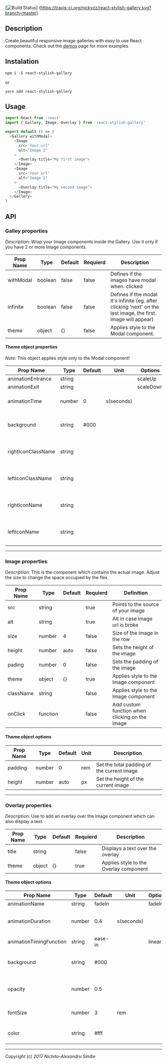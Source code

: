 [![Build Status](https://travis-ci.org/nickyzz/react-stylish-gallery.svg?branch=master?style=flat-square)]
(https://travis-ci.org/nickyzz/react-stylish-gallery.svg?branch=master)

## Description

Create beautiful responsive image galleries with easy to use React components.
Check out the [demos](https://nickyzz.github.io/react-stylish-gallery/) page for more examples

## Instalation

`npm i -S react-stylish-gallery`

or

`yarn add react-stylish-gallery`

## Usage

```javascript
import React from 'react'
import { Gallery, Image, Overlay } from 'react-stylish-gallery'

export default () => (
  <Gallery withModal>
    <Image
      src='Your url'
      alt="Image 1"
    >
      <Overlay title="My first image">
    </Image>
    <Image
      src='Your url'
      alt="Image 2"
    >
      <Overlay title="My second image">
    </Image>
  </Gallery>
)
```

## API

### Galley properties

*Description*: Wrap your Image components inside the Gallery. Use it only if you have 2 or more Image components.

| Prop Name | Type    | Default | Requierd | Description                                                                                                   |
|-----------|---------|---------|----------|---------------------------------------------------------------------------------------------------------------|
| withModal | boolean | false   | false    | Defines if the images have modal when. clicked                                                                 |
| infinite  | boolean | false   | false    | Defines if the modal it's infinite (eg. after clicking 'next' on the last image, the first. image will appear) |
| theme     | object  | {}      | false    | Applies style to the Modal component.    


#### Theme object properties

*Note*: This object applies style only to the Modal component!

| Prop Name          | Type   | Default | Unit       | Options                                      | Description                                |
|--------------------|--------|---------|------------|----------------------------------------------|--------------------------------------------|
| animationEntrance  | string |         |            | scaleUp | slideDown | slideRight | slideLeft | Sets the entrance animation of the modal.  |
| animationExit      | string |         |            | scaleDown | slideDown | slideRight |        | Sets the exit animation of the modal.      |
| animationTime      | number | 0       | s(seconds) |                                              | Sets the time of the animations.           |
| background         | string | #000    |            |                                              | Sets the background of the modal.          |
| rightIconClassName | string |         |            |                                              | Sets the className of the right side icon. |
| leftIconClassName  | string |         |            |                                              | Sets the className of the left side icon.  |
| rightIconName      | string |         |            |                                              | Sets the name of right side icon.          |
| leftIconName       | string |         |            |                                              | Sets the name of the left side icon.       |

----------

### Image properties

*Description*: This is the component which contains the actual image. Adjust the size to change the space occupied by the flex.

| Prop Name | Type   | Default   | Requierd | Definition                                   |
|-----------|--------|-----------|----------|----------------------------------------------|
| src       | string |           | true     | Points to the source of your image           |
| alt       | string |           | true     | Alt in case image url is broke               |
| size      | number | 4         | false    | Size of the image in the row                 |
| height    | number | auto      | false    | Sets the height of the image                 |
| pading    | number | 0         | false    | Sets the padding of the image                |
| theme     | object |  {}       | true     | Applies style to the Image component         |
| className | string |           | false    | Applies style to the Image component         |
| onClick   |function|           | false    | Add custom function when clicking on the image        |

#### Theme object options

| Prop Name | Type   | Default | Unit | Description                                |
|-----------|--------|---------|------|--------------------------------------------|
| padding   | number | 0       | rem  | Set the total padding of the current image |
| height    | number | auto    | px   | Set the height of the current image        |

----------

### Overlay properties

*Description*: Use to add an overlay over the Image component which can also display a text.

| Prop Name | Type   | Default   | Requierd | Description                            |
|-----------|--------|-----------|----------|----------------------------------------|
| title     | string |  | false    | Displays a text over the overlay       |
| theme     | object | {}        | true     | Applies style to the Overlay component |


#### Theme object options

| Prop Name               | Type   | Default | Unit       | Options                                                                  | Description                                         |
|-------------------------|--------|---------|------------|--------------------------------------------------------------------------|-----------------------------------------------------|
| animationName           | string | fadeIn  |            | fadeIn | slideDown | slideUp | slideLeft | slideRight                    | Defines the overlay animation                       |
| animationDuration       | number | 0.4     | s(seconds) |                                                                          | Sets the duration of the animation                  |
| animationTimingFunction | string | ease-in |            | linear | ease | ease-in | ease-out | ease-in-out | step-start | step-end | Sets the animation timing function of the animation |
| background              | string | #000    |            |                                                                          | Sets the background of the overlay                  |
| opacity                 | number | 0.5     |            |                                                                          | Sets the opacity of the background                  |
| fontSize                | number | 3       | rem        |                                                                          | Sets the font size of the title                     |
| color                   | string | #fff    |            |                                                                          | Sets the color of the title                         |

----------

*Copyright (c) 2017 Nichita-Alexandru Sindie*
